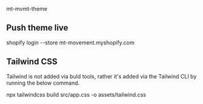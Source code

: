 mt-mvmt-theme

## Push theme live
shopify login --store mt-movement.myshopify.com

## Tailwind CSS
Tailwind is not added via buld tools, rather it's added via the Tailwind CLI by running the below
command.

npx tailwindcss build src/app.css -o assets/tailwind.css
